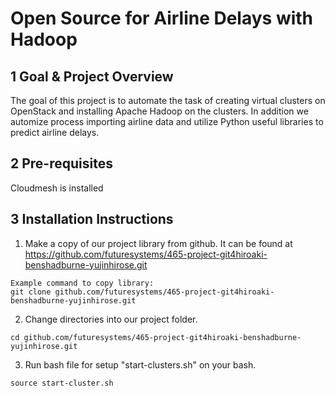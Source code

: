# Open Source for Airline Delays with Hadoop

## 1 Goal & Project Overview
The goal of this project is to automate the task of creating virtual clusters on OpenStack and installing Apache Hadoop on the clusters. In addition we automize process importing airline data and utilize Python useful libraries to predict airline delays. 

## 2 Pre-requisites
Cloudmesh is installed

## 3 Installation Instructions
1. Make a copy of our project library from github. It can be found at
https://github.com/futuresystems/465-project-git4hiroaki-benshadburne-yujinhirose.git
```
Example command to copy library:
git clone github.com/futuresystems/465-project-git4hiroaki-benshadburne-yujinhirose.git
```
2. Change directories into our project folder.

```
cd github.com/futuresystems/465-project-git4hiroaki-benshadburne-yujinhirose.git
```


3. Run bash file for setup "start-clusters.sh" on your bash.
```
source start-cluster.sh
```


